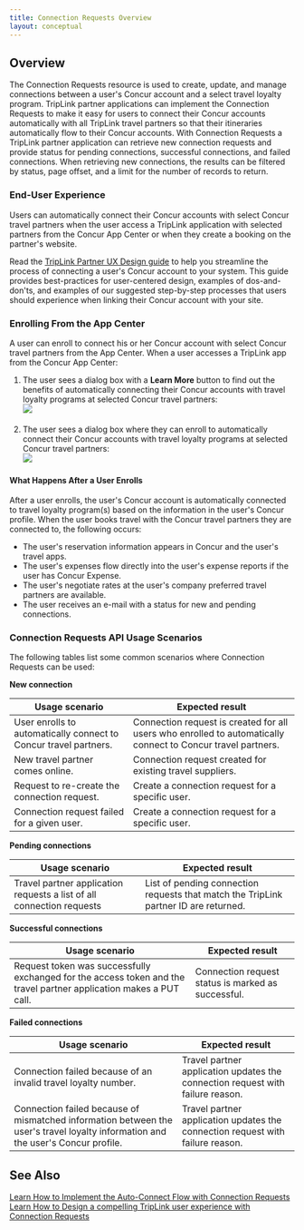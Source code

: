```yaml
---
title: Connection Requests Overview 
layout: conceptual
---
```





##  Overview

The Connection Requests resource is used to create, update, and manage connections between a user's Concur account and a select travel loyalty program. TripLink partner applications can implement the Connection Requests to make it easy for users to connect their Concur accounts automatically with all TripLink travel partners so that their itineraries automatically flow to their Concur accounts. With Connection Requests a TripLink partner application can retrieve new connection requests and provide status for pending connections, successful connections, and failed connections. When retrieving new connections, the results can be filtered by status, page offset, and a limit for the number of records to return.

###  End-User Experience

Users can automatically connect their Concur accounts with select Concur travel partners when the user access a TripLink application with selected partners from the Concur App Center or when they create a booking on the partner's website.

Read the [TripLink Partner UX Design guide][1] to help you streamline the process of connecting a user's Concur account to your system. This guide provides best-practices for user-centered design, examples of dos-and-don'ts, and examples of our suggested step-by-step processes that users should experience when linking their Concur account with your site.

###  Enrolling From the App Center

A user can enroll to connect his or her Concur account with select Concur travel partners from the App Center. When a user accesses a TripLink app from the Concur App Center:

1. The user sees a dialog box with a **Learn More** button to find out the benefits of automatically connecting their Concur accounts with travel loyalty programs at selected Concur travel partners:  
![][2]  
 
2. The user sees a dialog box where they can enroll to automatically connect their Concur accounts with travel loyalty programs at selected Concur travel partners:  
![][3]

####  What Happens After a User Enrolls

After a user enrolls, the user's Concur account is automatically connected to travel loyalty program(s) based on the information in the user's Concur profile. When the user books travel with the Concur travel partners they are connected to, the following occurs:

* The user's reservation information appears in Concur and the user's travel apps.
* The user's expenses flow directly into the user's expense reports if the user has Concur Expense.
* The user's negotiate rates at the user's company preferred travel partners are available.
* The user receives an e-mail with a status for new and pending connections.

###  Connection Requests API Usage Scenarios

The following tables list some common scenarios where Connection Requests can be used:

**New connection**

|  Usage scenario |  Expected result |
|-----------------|------------------|
|  User enrolls to automatically connect to Concur travel partners.|Connection request is created for all users who enrolled to automatically connect to Concur travel partners.|
|  New travel partner comes online. |Connection request created for existing travel suppliers.|
|  Request to re-create the connection request. |  Create a connection request for a specific user. |
|  Connection request failed for a given user. |  Create a connection request for a specific user. |

**Pending connections**

|  Usage scenario |  Expected result |
|-----------------|------------------|
|  Travel partner application requests a list of all connection requests |  List of pending connection requests that match the TripLink partner ID are returned. |

**Successful connections**

|  Usage scenario |  Expected result |
|-----------------|------------------|
|  Request token was successfully exchanged for the access token and the travel partner application makes a PUT call. |  Connection request status is marked as successful. |

**Failed connections**

|  Usage scenario |  Expected result |
|-----------------|------------------|
|  Connection failed because of an invalid travel loyalty number. |  Travel partner application updates the connection request with failure reason. |
|  Connection failed because of mismatched information between the user's travel loyalty information and the user's Concur profile. |  Travel partner application updates the connection request with failure reason. |

##  See Also

[Learn How to Implement the Auto-Connect Flow with Connection Requests][4]  
[Learn How to Design a compelling TripLink user experience with Connection Requests][1]




[1]: https://developer.concur.com/sites/default/files/Concur-TripLink-PartnerGuide-7.10.2014.pdf
[2]: https://developer.concur.com/sites/default/files/2014-03-31_0002_App-Center_70.png
[3]: https://developer.concur.com/sites/default/files/03-IPM-SelectBrands-NoBrandsInProfile_50.png
[4]: https://developer.concur.com/oauth-20/auto-connect-flow
